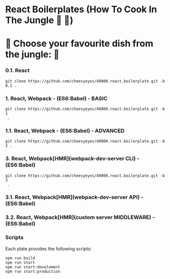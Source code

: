 # React Boilerplates (How To Cook In The Jungle :palm_tree: :see_no_evil:)

# :banana: Choose your favourite dish from the jungle: :avocado:

### 0.1. React
```script
git clone https://github.com/cheesyeyes/40000.react.boilerplate.git -b 0.1 .
```

### 1.   React, Webpack - (ES6:Babel) - BASIC
```script
git clone https://github.com/cheesyeyes/40000.react.boilerplate.git -b 1
 .
```

### 1.1. React, Webpack - (ES6:Babel) - ADVANCED
```script
git clone https://github.com/cheesyeyes/40000.react.boilerplate.git -b 2 .
```

### 3.   React, Webpack[HMR](webpack-dev-server CLI) - (ES6:Babel)
```script
git clone https://github.com/cheesyeyes/40000.react.boilerplate.git -b 3
 .
```

### 3.1. React, Webpack[HMR](webpack-dev-server API) - (ES6:Babel)
### 3.2. React, Webpack[HMR](custom server MIDDLEWARE) - (ES6:Babel)

### Scripts
Each plate provides the following scripts:

```script
npm run build
npm run start
npm run start:develoment
npm run start:production
```
